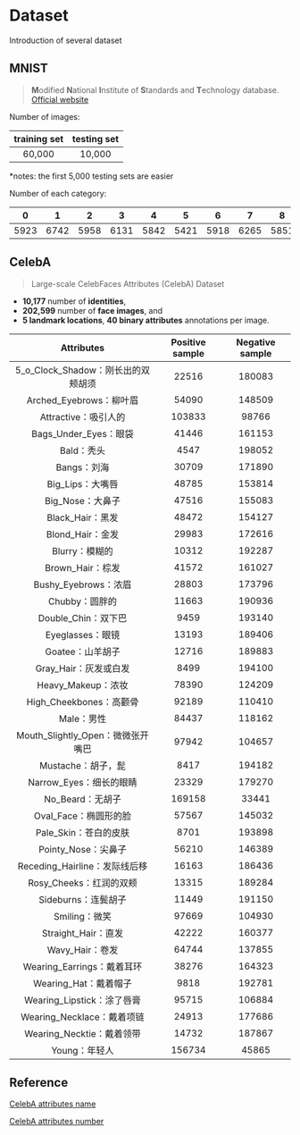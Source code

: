 # Dataset

Introduction of several dataset





## MNIST

> **M**odified **N**ational **I**nstitute of **S**tandards and **T**echnology database. [Official website](http://yann.lecun.com/exdb/mnist/)

Number of images:

| training set | testing set |
| :----------: | :---------: |
|    60,000    |   10,000    |

*notes: the first 5,000 testing sets are easier

Number of each category:

|  0   |  1   |  2   |  3   |  4   |  5   |  6   |  7   |  8   |  9   |
| :--: | :--: | :--: | :--: | :--: | :--: | :--: | :--: | :--: | :--: |
| 5923 | 6742 | 5958 | 6131 | 5842 | 5421 | 5918 | 6265 | 5851 | 5949 |



## CelebA

> Large-scale CelebFaces Attributes (CelebA) Dataset

- **10,177** number of **identities**,
- **202,599** number of **face images**, and
- **5 landmark locations**, **40 binary attributes** annotations per image.



|             Attributes             | Positive sample | Negative sample |
| :--------------------------------: | :-------------: | :-------------: |
| 5_o_Clock_Shadow：刚长出的双颊胡须 |      22516      |     180083      |
|      Arched_Eyebrows：柳叶眉       |      54090      |     148509      |
|        Attractive：吸引人的        |     103833      |      98766      |
|       Bags_Under_Eyes：眼袋        |      41446      |     161153      |
|             Bald：秃头             |      4547       |     198052      |
|            Bangs：刘海             |      30709      |     171890      |
|          Big_Lips：大嘴唇          |      48785      |     153814      |
|          Big_Nose：大鼻子          |      47516      |     155083      |
|          Black_Hair：黑发          |      48472      |     154127      |
|          Blond_Hair：金发          |      29983      |     172616      |
|           Blurry：模糊的           |      10312      |     192287      |
|          Brown_Hair：棕发          |      41572      |     161027      |
|        Bushy_Eyebrows：浓眉        |      28803      |     173796      |
|           Chubby：圆胖的           |      11663      |     190936      |
|        Double_Chin：双下巴         |      9459       |     193140      |
|          Eyeglasses：眼镜          |      13193      |     189406      |
|          Goatee：山羊胡子          |      12716      |     189883      |
|       Gray_Hair：灰发或白发        |      8499       |     194100      |
|         Heavy_Makeup：浓妆         |      78390      |     124209      |
|      High_Cheekbones：高颧骨       |      92189      |     110410      |
|             Male：男性             |      84437      |     118162      |
| Mouth_Slightly_Open：微微张开嘴巴  |      97942      |     104657      |
|         Mustache：胡子，髭         |      8417       |     194182      |
|      Narrow_Eyes：细长的眼睛       |      23329      |     179270      |
|          No_Beard：无胡子          |     169158      |      33441      |
|       Oval_Face：椭圆形的脸        |      57567      |     145032      |
|       Pale_Skin：苍白的皮肤        |      8701       |     193898      |
|        Pointy_Nose：尖鼻子         |      56210      |     146389      |
|   Receding_Hairline：发际线后移    |      16163      |     186436      |
|      Rosy_Cheeks：红润的双颊       |      13315      |     189284      |
|        Sideburns：连鬓胡子         |      11449      |     191150      |
|           Smiling：微笑            |      97669      |     104930      |
|        Straight_Hair：直发         |      42222      |     160377      |
|          Wavy_Hair：卷发           |      64744      |     137855      |
|     Wearing_Earrings：戴着耳环     |      38276      |     164323      |
|       Wearing_Hat：戴着帽子        |      9818       |     192781      |
|     Wearing_Lipstick：涂了唇膏     |      95715      |     106884      |
|     Wearing_Necklace：戴着项链     |      24913      |     177686      |
|     Wearing_Necktie：戴着领带      |      14732      |     187867      |
|           Young：年轻人            |     156734      |      45865      |





## Reference

[CelebA attributes name](https://zhuanlan.zhihu.com/p/35975956)

[CelebA attributes number](https://blog.csdn.net/minstyrain/article/details/83142056)